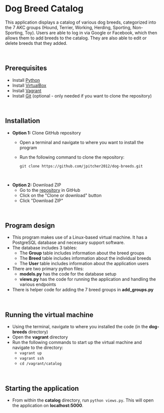 # Dog Breed Catalog
This application displays a catalog of various dog breeds, categorized into the 7 AKC groups (Hound, Terrier, Working, Herding, Sporting, Non-Sporting, Toy). Users are able to log in via Google or Facebook, which then allows them to add breeds to the catalog. They are also able to edit or delete breeds that they added.

&nbsp;
## Prerequisites
- Install [Python](https://www.python.org/)
- Install [VirtualBox](https://www.virtualbox.org/)
- Install [Vagrant](https://www.vagrantup.com/)
- Install [Git](https://git-scm.com/) (optional - only needed if you want to clone the repository)

&nbsp;
## Installation
- **Option 1:** Clone GitHub repository
  - Open a terminal and navigate to where you want to install the program
  - Run the following command to clone the repository:
  
    `git clone https://github.com/jpitcher2012/dog-breeds.git`

&nbsp;
- **Option 2:** Download ZIP
  - Go to the [repository](https://github.com/jpitcher2012/dog-breeds) in GitHub
  - Click on the "Clone or download" button
  - Click "Download ZIP"
  
&nbsp;
## Program design
- This program makes use of a Linux-based virtual machine. It has a PostgreSQL database and necessary support software.
- The database includes 3 tables: 
  - The **Group** table includes information about the breed groups
  - The **Breed** table includes information about the individual breeds
  - The **User** table includes information about the application users
- There are two primary python files:
  - **models.py** has the code for the database setup
  - **views.py** has the code for running the application and handling the various endpoints
- There is helper code for adding the 7 breed groups in **add_groups.py**
 
&nbsp;
## Running the virtual machine
- Using the terminal, navigate to where you installed the code (in the **dog-breeds** directory)
- Open the **vagrant** directory
- Run the following commands to start up the virtual machine and navigate to the directory:
  - `vagrant up`
  - `vagrant ssh`
  - `cd /vagrant/catalog`
 
&nbsp;
## Starting the application
- From within the **catalog** directory, run `python views.py`. This will open the application on **localhost:5000**.

&nbsp;